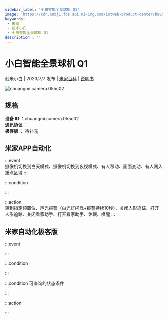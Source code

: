 ```yaml
---
sidebar_label: '小白智能全景球机 Q1'
image: 'https://cdn.cnbj1.fds.api.mi-img.com/iotweb-product-center/b9853f6b8868648a9ff8df2aa2ca3cb7_1679554818052.png?GalaxyAccessKeyId=AKVGLQWBOVIRQ3XLEW&Expires=9223372036854775807&Signature=+8SelUI4PQAd0O4zefR3g2Go2WU='
keywords: 
 - 米家
 - 创米小白
 - 小白智能全景球机 Q1
description : ''
---
```

# 小白智能全景球机 Q1

创米小白 | 2023/7/7 发布 | [米家百科](https://home.mi.com/webapp/content/baike/product/index.html?model=chuangmi.camera.055c02) | [说明书](https://home.mi.com/views/introduction.html?model=chuangmi.camera.055c02&region=cn)

![chuangmi.camera.055c02](https://cdn.cnbj1.fds.api.mi-img.com/iotweb-product-center/b9853f6b8868648a9ff8df2aa2ca3cb7_1679554818052.png?GalaxyAccessKeyId=AKVGLQWBOVIRQ3XLEW&Expires=9223372036854775807&Signature=+8SelUI4PQAd0O4zefR3g2Go2WU=)

## 规格  
> 
**设备 ID** ：chuangmi.camera.055c02  
**通讯协议** ：  
**极客版**  ： 待补充 


## 米家APP自动化  

:::event  
摄像机切换到白天模式、摄像机切换到夜视模式、有人移动、画面变动、有人闯入重点区域
:::

:::condition  

:::

:::action   
转到指定预置位、声光报警（白光灯闪烁+报警持续10秒）、关闭人形追踪、打开人形追踪、关闭看家助手、打开看家助手、休眠、唤醒
:::

## 米家自动化极客版  

:::event  

:::

:::condition  

:::

:::condition 可查询的状态条件  

:::

:::action  

:::

        
